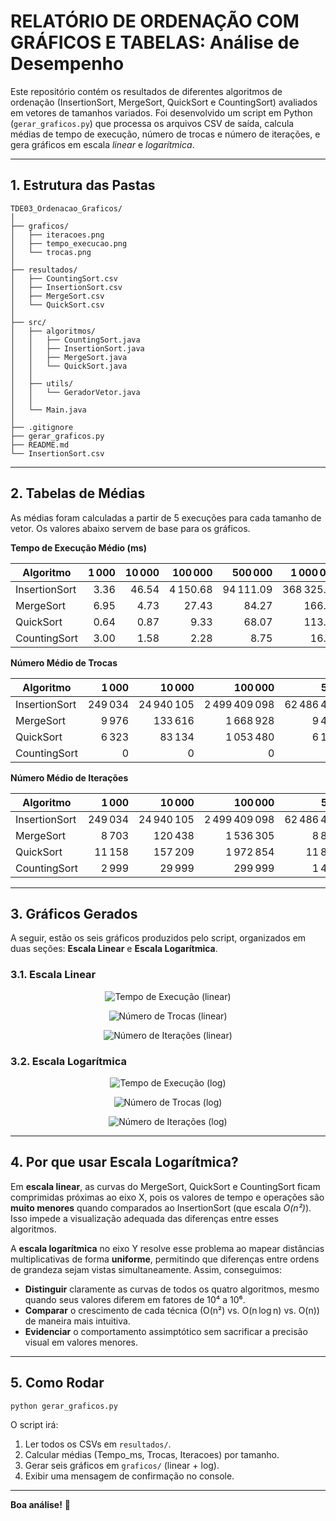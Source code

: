# RELATÓRIO DE ORDENAÇÃO COM GRÁFICOS E TABELAS: Análise de Desempenho

Este repositório contém os resultados de diferentes algoritmos de ordenação (InsertionSort, MergeSort, QuickSort e CountingSort) avaliados em vetores de tamanhos variados. Foi desenvolvido um script em Python (`gerar_graficos.py`) que processa os arquivos CSV de saída, calcula médias de tempo de execução, número de trocas e número de iterações, e gera gráficos em escala *linear* e *logarítmica*.

---

## 1. Estrutura das Pastas

```
TDE03_Ordenacao_Graficos/
│
├── graficos/                    
│   ├── iteracoes.png         
│   ├── tempo_execucao.png       
│   └── trocas.png                
│
├── resultados/                   
│   ├── CountingSort.csv
│   ├── InsertionSort.csv
│   ├── MergeSort.csv
│   └── QuickSort.csv
│
├── src/                       
│   ├── algoritmos/             
│   │   ├── CountingSort.java
│   │   ├── InsertionSort.java
│   │   ├── MergeSort.java
│   │   └── QuickSort.java
│   │
│   ├── utils/                
│   │   └── GeradorVetor.java
│   │
│   └── Main.java             
│
├── .gitignore               
├── gerar_graficos.py          
├── README.md                
└── InsertionSort.csv        
```

---

## 2. Tabelas de Médias

As médias foram calculadas a partir de 5 execuções para cada tamanho de vetor. Os valores abaixo servem de base para os gráficos.

**Tempo de Execução Médio (ms)**

| Algoritmo     | 1 000 | 10 000 |  100 000 |   500 000 |  1 000 000 |
| ------------- | ----: | -----: | -------: | --------: | ---------: |
| InsertionSort |  3.36 |  46.54 | 4 150.68 | 94 111.09 | 368 325.97 |
| MergeSort     |  6.95 |   4.73 |    27.43 |     84.27 |     166.48 |
| QuickSort     |  0.64 |   0.87 |     9.33 |     68.07 |     113.01 |
| CountingSort  |  3.00 |   1.58 |     2.28 |      8.75 |      16.68 |

**Número Médio de Trocas**

| Algoritmo     |   1 000 |     10 000 |       100 000 |        500 000 |       1 000 000 |
| ------------- | ------: | ---------: | ------------: | -------------: | --------------: |
| InsertionSort | 249 034 | 24 940 105 | 2 499 409 098 | 62 486 423 787 | 249 959 094 923 |
| MergeSort     |   9 976 |    133 616 |     1 668 928 |      9 475 712 |      19 951 424 |
| QuickSort     |   6 323 |     83 134 |     1 053 480 |      6 176 486 |      13 534 012 |
| CountingSort  |       0 |          0 |             0 |              0 |               0 |

**Número Médio de Iterações**

| Algoritmo     |   1 000 |     10 000 |       100 000 |        500 000 |       1 000 000 |
| ------------- | ------: | ---------: | ------------: | -------------: | --------------: |
| InsertionSort | 249 034 | 24 940 105 | 2 499 409 098 | 62 486 423 787 | 249 959 094 923 |
| MergeSort     |   8 703 |    120 438 |     1 536 305 |      8 837 028 |      18 674 224 |
| QuickSort     |  11 158 |    157 209 |     1 972 854 |     11 823 857 |      24 711 520 |
| CountingSort  |   2 999 |     29 999 |       299 999 |      1 499 999 |       2 999 999 |

---

## 3. Gráficos Gerados

A seguir, estão os seis gráficos produzidos pelo script, organizados em duas seções: **Escala Linear** e **Escala Logarítmica**.

### 3.1. Escala Linear

<p align="center">
  <img src="graficos/tempo_ms_linear.png" alt="Tempo de Execução (linear)">
</p>

<p align="center">
  <img src="graficos/trocas_linear.png" alt="Número de Trocas (linear)">
</p>

<p align="center">
  <img src="graficos/iteracoes_linear.png" alt="Número de Iterações (linear)">
</p>

### 3.2. Escala Logarítmica

<p align="center">
  <img src="graficos/tempo_ms_log.png" alt="Tempo de Execução (log)">
</p>

<p align="center">
  <img src="graficos/trocas_log.png" alt="Número de Trocas (log)">
</p>

<p align="center">
  <img src="graficos/iteracoes_log.png" alt="Número de Iterações (log)">
</p>

---

## 4. Por que usar Escala Logarítmica?

Em **escala linear**, as curvas do MergeSort, QuickSort e CountingSort ficam comprimidas próximas ao eixo X, pois os valores de tempo e operações são **muito menores** quando comparados ao InsertionSort (que escala *O(n²)*). Isso impede a visualização adequada das diferenças entre esses algoritmos.

A **escala logarítmica** no eixo Y resolve esse problema ao mapear distâncias multiplicativas de forma **uniforme**, permitindo que diferenças entre ordens de grandeza sejam vistas simultaneamente. Assim, conseguimos:

* **Distinguir** claramente as curvas de todos os quatro algoritmos, mesmo quando seus valores diferem em fatores de 10⁴ a 10⁶.
* **Comparar** o crescimento de cada técnica (O(n²) vs. O(n log n) vs. O(n)) de maneira mais intuitiva.
* **Evidenciar** o comportamento assimptótico sem sacrificar a precisão visual em valores menores.

---

## 5. Como Rodar

```bash
python gerar_graficos.py
```

O script irá:

1. Ler todos os CSVs em `resultados/`.
2. Calcular médias (Tempo\_ms, Trocas, Iteracoes) por tamanho.
3. Gerar seis gráficos em `graficos/` (linear + log).
4. Exibir uma mensagem de confirmação no console.

---

**Boa análise!** 🚀
